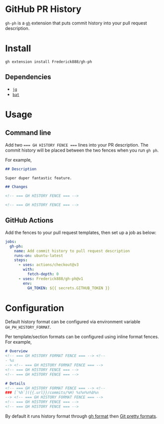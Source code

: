 # GitHub PR History

`gh-ph` is a [`gh`](https://github.com/cli/cli) extension that puts commit history into your pull request description.

# Install

`gh extension install Frederick888/gh-ph`

## Dependencies

- [`jq`](https://github.com/stedolan/jq)
- [`bat`](https://github.com/sharkdp/bat)

# Usage

## Command line

Add two `=== GH HISTORY FENCE ===` lines into your PR description. The commit history will be placed between the two fences when you run `gh ph`.

For example,

```markdown
## Description

Super duper fantastic feature.

## Changes

<!-- === GH HISTORY FENCE === -->

<!-- === GH HISTORY FENCE === -->
```

## GitHub Actions

Add the fences to your pull request templates, then set up a job as below:

```yaml
jobs:
  gh-ph:
    name: Add commit history to pull request description
    runs-on: ubuntu-latest
    steps:
      - uses: actions/checkout@v3
        with:
          fetch-depth: 0
      - uses: Frederick888/gh-ph@v1
        env:
          GH_TOKEN: ${{ secrets.GITHUB_TOKEN }}
```

# Configuration

Default history format can be configured via environment variable `GH_PH_HISTORY_FORMAT`.

Per template/section formats can be configured using inline format fences. For example,

```markdown
# Overview
<!-- === GH HISTORY FORMAT FENCE === --> <!--
- %s
--> <!-- === GH HISTORY FORMAT FENCE === -->
<!-- === GH HISTORY FENCE === -->
<!-- === GH HISTORY FENCE === -->

# Details
<!-- === GH HISTORY FORMAT FENCE === --> <!--
### [`%h`]({{.url}}/commits/%H) %s%n%n%b%n
--> <!-- === GH HISTORY FORMAT FENCE === -->
<!-- === GH HISTORY FENCE === -->
<!-- === GH HISTORY FENCE === -->
```

By default it runs history format through [gh format](https://cli.github.com/manual/gh_help_formatting) then [Git pretty formats](https://git-scm.com/docs/pretty-formats).
